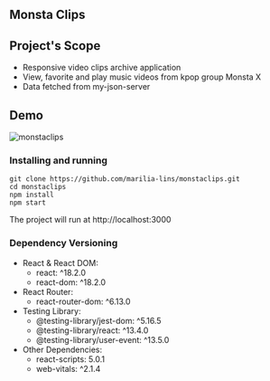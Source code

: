 ## Monsta Clips

## Project's Scope

* Responsive video clips archive application
* View, favorite and play music videos from kpop group Monsta X
* Data fetched from my-json-server

## Demo
![monstaclips](https://github.com/marilia-lins/monstaclips/assets/121808358/91085485-a1e3-4f62-910d-34af8fa65fdf)

### Installing and running

```
git clone https://github.com/marilia-lins/monstaclips.git
cd monstaclips
npm install
npm start
```
The project will run at http://localhost:3000

### Dependency Versioning
* React & React DOM:
  - react: ^18.2.0
  - react-dom: ^18.2.0
* React Router:
  - react-router-dom: ^6.13.0
* Testing Library:
  - @testing-library/jest-dom: ^5.16.5
  - @testing-library/react: ^13.4.0
  - @testing-library/user-event: ^13.5.0
* Other Dependencies:
   - react-scripts: 5.0.1
   - web-vitals: ^2.1.4

